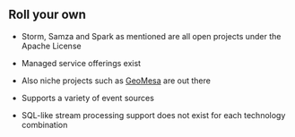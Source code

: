 ## Roll your own

* Storm, Samza and Spark as mentioned are all open projects under the Apache License
* Managed service offerings exist
* Also niche projects such as [GeoMesa](http://www.geomesa.org/) are out there
 * Supports a variety of event sources
 
* SQL-like stream processing support does not exist for each technology combination 

